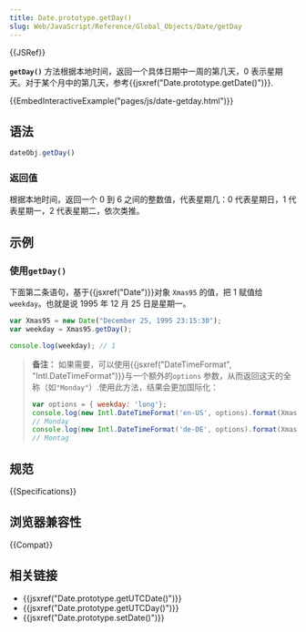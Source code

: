 ```yaml
---
title: Date.prototype.getDay()
slug: Web/JavaScript/Reference/Global_Objects/Date/getDay
---
```


{{JSRef}}

**`getDay()`** 方法根据本地时间，返回一个具体日期中一周的第几天，0 表示星期天。对于某个月中的第几天，参考{{jsxref("Date.prototype.getDate()")}}.

{{EmbedInteractiveExample("pages/js/date-getday.html")}}

## 语法

```js
dateObj.getDay()
```

### 返回值

根据本地时间，返回一个 0 到 6 之间的整数值，代表星期几：0 代表星期日，1 代表星期一，2 代表星期二，依次类推。

## 示例

### 使用`getDay()`

下面第二条语句，基于{{jsxref("Date")}}对象 `Xmas95` 的值，把 1 赋值给 `weekday`。也就是说 1995 年 12 月 25 日是星期一。

```js
var Xmas95 = new Date("December 25, 1995 23:15:30");
var weekday = Xmas95.getDay();

console.log(weekday); // 1
```

> **备注：** 如果需要，可以使用{{jsxref("DateTimeFormat", "Intl.DateTimeFormat")}}与一个额外的`options` 参数，从而返回这天的全称（如`"Monday"`）.使用此方法，结果会更加国际化：
>
> ```js
> var options = { weekday: 'long'};
> console.log(new Intl.DateTimeFormat('en-US', options).format(Xmas95));
> // Monday
> console.log(new Intl.DateTimeFormat('de-DE', options).format(Xmas95));
> // Montag
> ```

## 规范

{{Specifications}}

## 浏览器兼容性

{{Compat}}

## 相关链接

- {{jsxref("Date.prototype.getUTCDate()")}}
- {{jsxref("Date.prototype.getUTCDay()")}}
- {{jsxref("Date.prototype.setDate()")}}
